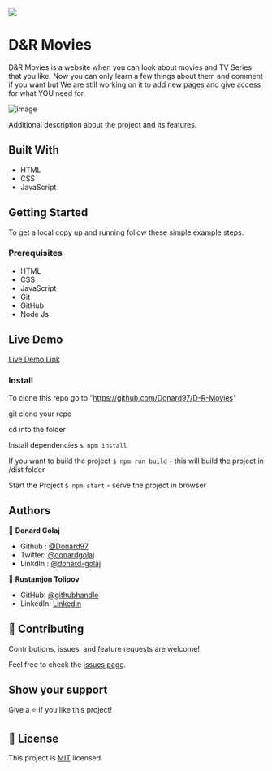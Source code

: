 ![](https://img.shields.io/badge/Microverse-blueviolet)

# D&R Movies

D&R Movies is a website when you can look about movies and TV Series that you like. Now you can only learn a few things about them and comment if you want but We are still working on it to add new pages and give access for what YOU need for.

![image](https://user-images.githubusercontent.com/74506933/133765779-73cc5d8a-6d6a-4e35-a21a-941c7c04a6bf.png)

Additional description about the project and its features.

## Built With

- HTML
- CSS
- JavaScript

## Getting Started

To get a local copy up and running follow these simple example steps.

### Prerequisites

- HTML
- CSS
- JavaScript
- Git
- GitHub
- Node Js

## Live Demo

[Live Demo Link](https://donard97.github.io/D-R-Movies/)

### Install

To clone this repo go to "https://github.com/Donard97/D-R-Movies"

git clone your repo

cd into the folder

Install dependencies `$ npm install`

If you want to build the project `$ npm run build` - this will build the project in /dist folder

Start the Project `$ npm start` - serve the project in browser

## Authors

👤 **Donard Golaj**

- Github : [@Donard97](https://github.com/Donard97)
- Twitter: [@donardgolaj](https://twitter.com/donardgolaj)
- LinkdIn : [@donard-golaj](https://www.linkedin.com/in/donard-golaj/)

👤 **Rustamjon Tolipov**

- GitHub: [@githubhandle](https://github.com/Rustamxon7)
- LinkedIn: [LinkedIn](https://www.linkedin.com/in/rustamjon-tolipov-6a831020b)

## 🤝 Contributing

Contributions, issues, and feature requests are welcome!

Feel free to check the [issues page](https://github.com/Donard97/D-R-Movies/issues).

## Show your support

Give a ⭐️ if you like this project!

## 📝 License

This project is [MIT](./MIT.md) licensed.
